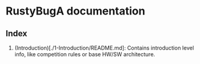 # RustyBugA documentation

## Index

1. (Introduction)[./1-Introduction/README.md]: Contains introduction level info, like competition rules or base HW/SW architecture.